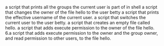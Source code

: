 a script that prints all the groups the current user is part of in shell
 a script that changes the owner of the file hello to the user betty
a script that prints the effective username of the current user.
a script that switches the current user to the user betty.
a script that creates an empty file called hello.
a script that adds execute permission to the owner of the file hello.
6.a script that adds execute permission to the owner and the group owner, and read permission to other users, to the file hello.

